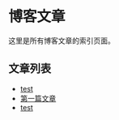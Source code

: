 # 博客文章

这里是所有博客文章的索引页面。

## 文章列表
- [test](./diyipian.md)
- [第一篇文章](./first-post.md)
- [test](./first-postcopy.md)
